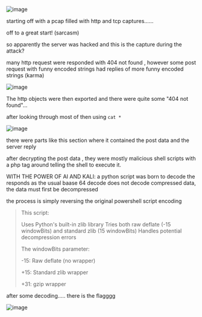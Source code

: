 ![image](https://github.com/user-attachments/assets/3978acad-8bb2-41c4-8cc2-f3159f5da1d1)

starting off with a pcap filled with http and tcp captures......

off to a great start! (sarcasm)

so apparently the server was hacked and this is the capture during the attack?

many http request were responded with 404 not found , however some post request with funny encoded strings had replies of more funny encoded strings (karma)

![image](https://github.com/user-attachments/assets/73d7807a-a278-4ce1-886b-04fbeff7617a)

The http objects were then exported and there were quite some "404 not found"...

after looking through most of then using ```cat * ```

![image](https://github.com/user-attachments/assets/7015e28d-29f2-40e3-a613-3a18e2af1df5)

there were parts like this section where it contained the post data and the server reply

after decrypting the post data , they were mostly malicious shell scripts with a php tag around telling the shell to execute it. 

WITH THE POWER OF AI AND KALI: a python script was born to decode the responds as the usual baase 64 decode does not decode compressed data, the data must first be decompressed 

the process is simply reversing the original powershell script encoding 

>  This script:
> 
> Uses Python's built-in zlib library
> Tries both raw deflate (-15 windowBits) and standard zlib (15 windowBits)
> Handles potential decompression errors
> 
> The windowBits parameter:
> 
> -15: Raw deflate (no wrapper)
> 
> +15: Standard zlib wrapper
> 
> +31: gzip wrapper



after some decoding.....
there is the flagggg

![image](https://github.com/user-attachments/assets/0b49fe2e-902f-43c8-8b95-0045295cce1a)




